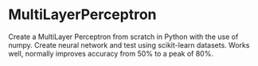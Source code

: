 # MultiLayerPerceptron
Create a MultiLayer Perceptron from scratch in Python with the use of numpy. Create neural network and test using scikit-learn datasets. Works well, normally improves accuracy from 50% to a peak of 80%. 
